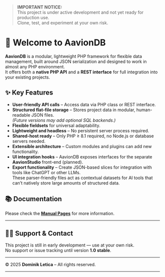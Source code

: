 > **IMPORTANT NOTICE:**  
> This project is under active development and not yet ready for production use.  
> Clone, test, and experiment at your own risk.

# 🧠 Welcome to AavionDB

**AavionDB** is a modular, lightweight PHP framework for flexible data management, built around JSON serialization and designed to work in almost any PHP environment.  
It offers both a **native PHP API** and a **REST interface** for full integration into your existing projects.

## ✨ Key Features

- **User-friendly API calls** – Access data via PHP class or REST interface.
- **Structured flat-file storage** – Stores project data in modular, human-readable JSON files.  
  *(Future versions may add optional SQL backends.)*
- **Flexible fieldsets** for universal adaptability.
- **Lightweight and headless** – No persistent server process required.
- **Shared-host ready** – Only PHP ≥ 8.1 required, no Node.js or database servers needed.
- **Extensible architecture** – Custom modules and plugins can add new functionality.
- **UI integration hooks** – AavionDB exposes interfaces for the separate **AavionStudio** front-end (planned).
- **Export functionality** – Create JSON-based slices for integration with tools like ChatGPT or other LLMs.  
  These parser-friendly files act as contextual datasets for AI tools that can’t natively store large amounts of structured data.

## 📚 Documentation

Please check the **[Manual Pages](docs/README.md)** for more information.

---

## 🧑‍💻 Support & Contact
This project is still in early development — use at your own risk.  
No support or issue tracking until version **1.0 stable**.

---

© 2025 **Dominik Letica** – All rights reserved.

---
